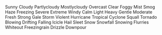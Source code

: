 Sunny
Cloudy
Partlycloudy
Mostlycloudy
Overcast
Clear
Foggy
Mist
Smog
Haze
Freezing
Severe
Extreme
Windy
Calm
Light
Heavy
Gentle
Moderate
Fresh
Strong
Gale
Storm
Violent
Hurricane
Tropical
Cyclone
Squall
Tornado
Blowing
Drifting
Falling
Icicle
Hail
Sleet
Snow
Snowfall
Snowing
Flurries
Whiteout
Freezingrain
Drizzle
Downpour

